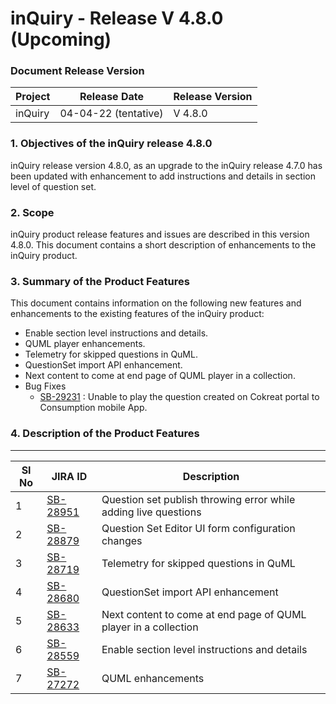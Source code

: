 # inQuiry - Release V 4.8.0 (Upcoming)

### Document Release Version

| Project | Release Date         | Release Version |
| ------- | -------------------- | --------------- |
| inQuiry | 04-04-22 (tentative) | V 4.8.0         |

### **1. Objectives of the inQuiry release 4.8.0**

inQuiry release version 4.8.0, as an upgrade to the inQuiry release 4.7.0 has been updated with enhancement to add instructions and details in section level of question set.

### 2. Scope

inQuiry product release features and issues are described in this version 4.8.0. This document contains a short description of enhancements to the inQuiry product.

### **3. Summary of the Product Features**&#x20;

This document contains information on the following new features and enhancements to the existing features of the inQuiry product:

* Enable section level instructions and details.
* QUML player enhancements.
* Telemetry for skipped questions in QuML.
* QuestionSet import API enhancement.
* Next content to come at end page of QUML player in a collection.
* Bug Fixes
  * [SB-29231](https://project-sunbird.atlassian.net/browse/SB-29231) : Unable to play the question created on Cokreat portal to Consumption mobile App.

### 4. **Description of the Product Features**

****

<table><thead><tr><th data-type="number">SI No</th><th>JIRA ID</th><th>Description</th></tr></thead><tbody><tr><td>1</td><td><a href="https://project-sunbird.atlassian.net/browse/SB-28951">SB-28951</a></td><td>Question set publish throwing error while adding live questions</td></tr><tr><td>2</td><td><a href="https://project-sunbird.atlassian.net/browse/SB-28879">SB-28879</a></td><td>Question Set Editor UI form configuration changes</td></tr><tr><td>3</td><td><a href="https://project-sunbird.atlassian.net/browse/SB-28719">SB-28719</a></td><td>Telemetry for skipped questions in QuML</td></tr><tr><td>4</td><td><a href="https://project-sunbird.atlassian.net/browse/SB-28680">SB-28680</a></td><td>QuestionSet import API enhancement</td></tr><tr><td>5</td><td><a href="https://project-sunbird.atlassian.net/browse/SB-28633">SB-28633</a></td><td>Next content to come at end page of QUML player in a collection</td></tr><tr><td>6</td><td><a href="https://project-sunbird.atlassian.net/browse/SB-28559">SB-28559</a></td><td>Enable section level instructions and details</td></tr><tr><td>7</td><td><a href="https://project-sunbird.atlassian.net/browse/SB-27272">SB-27272</a></td><td>QUML enhancements</td></tr></tbody></table>
